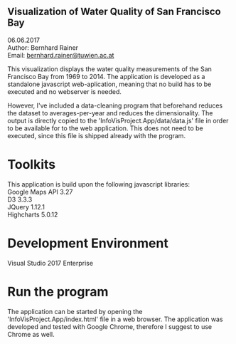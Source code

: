 ## Visualization of Water Quality of San Francisco Bay
06.06.2017  
Author: Bernhard Rainer  
Email: bernhard.rainer@tuwien.ac.at  


This visualization displays the water quality measurements of the San Francisco Bay from 1969 to 2014. 
The application is developed as a standalone javascript web-aplication, meaning that no build has to be executed and no webserver is needed.

However, I've included a data-cleaning program that beforehand reduces the dataset to averages-per-year and reduces the dimensionality. The output is directly copied to the 'InfoVisProject.App/data/data.js' file in order to be available for to the web application. This does not need to be executed, since this file is shipped already with the program. 

# Toolkits
This application is build upon the following javascript libraries:              
Google Maps API 3.27              
D3 3.3.3              
JQuery 1.12.1              
Highcharts 5.0.12              

# Development Environment

 Visual Studio 2017 Enterprise
 
# Run the program
The application can be started by opening the 'InfoVisProject.App/index.html' file in a web browser. The application was developed and tested with Google Chrome, therefore I suggest to use Chrome as well. 


